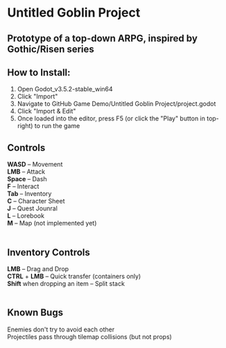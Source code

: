 # Untitled Goblin Project <br />
## Prototype of a top-down ARPG, inspired by Gothic/Risen series <br />

## How to Install:
1. Open Godot_v3.5.2-stable_win64
1. Click "Import"
1. Navigate to GitHub Game Demo/Untitled Goblin Project/project.godot
1. Click "Import & Edit"
1. Once loaded into the editor, press F5 (or click the "Play" button in top-right) to run the game

## Controls <br />
**WASD** – Movement <br />
**LMB** – Attack <br />
**Space** – Dash <br />
**F** – Interact <br />
**Tab** – Inventory <br />
**C** – Character Sheet <br />
**J** – Quest Jounral <br />
**L** – Lorebook <br />
**M** – Map (not implemented yet) <br />
<br />
## Inventory Controls <br />
**LMB** – Drag and Drop <br />
**CTRL** + **LMB** – Quick transfer (containers only) <br />
**Shift** when dropping an item – Split stack <br />
<br />
## Known Bugs <br />
Enemies don't try to avoid each other <br />
Projectiles pass through tilemap collisions (but not props) <br />